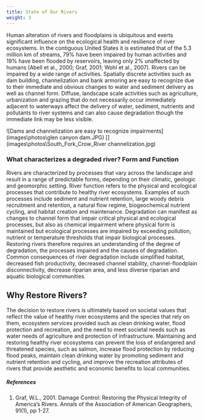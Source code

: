 ```yaml
---
title: State of Our Rivers
weight: 3
---
```


Human alteration of rivers and floodplains is ubiquitous and exerts significant influence on the ecological health and resilience of river ecosystems. In the contiguous United States it is estimated that of the 5.3 million km of streams, 79% have been impaired by human activities and 19% have been flooded by reservoirs, leaving only 2% unaffected by humans (Abell et al., 2000; Graf, 2001; Wohl et al., 2007). Rivers can be impaired by a wide range of activities. Spatially discrete activities such as dam building, channelization and bank armoring are easy to recognize due to their immediate and obvious changes to water and sediment delivery as well as channel form. Diffuse, landscape scale activities such as agriculture, urbanization and grazing that do not necessarily occur immediately adjacent to waterways affect the delivery of water, sediment, nutrients and pollutants to river systems and can also cause degradation though the immediate link may be less visible.

![Dams and channelization are easy to recognize impairments](images\photos\glen canyon dam.JPG) [](images\photos\South_Fork_Crow_River channelization.jpg)
### What characterizes a degraded river? Form and Function ###
Rivers are characterized by processes that vary across the landscape and result in a range of predictable forms, depending on their climatic, geologic and geomorphic setting. River function refers to the physical and ecological processes that contribute to healthy river ecosystems. Examples of such processes include sediment and nutrient retention, large woody debris recruitment and retention, a natural flow regime, biogeochemical nutrient cycling, and habitat creation and maintenance. Degradation can manifest as changes to channel form that impair critical physical and ecological processes, but also as chemical impairment where physical form is maintained but ecological processes are impaired by exceeding pollution, nutrient or temperature thresholds that impair biological processes. Restoring rivers therefore requires an understanding of the degree of degradation, the processes impaired and the causes of degradation. Common consequences of river degradation include simplified habitat, decreased fish productivity, decreased channel stability, channel-floodplain disconnectivity, decrease riparian area, and less diverse riparian and aquatic biological communities.

## Why Restore Rivers? ##
The decision to restore rivers is ultimately based on societal values that reflect the value of healthy river ecosystems and the species that rely on them, ecosystem services provided such as clean drinking water, flood protection and recreation, and the need to meet societal needs such as water needs of agriculture and protection of infrastructure. Maintaining and restoring healthy river ecosystems can prevent the loss of endangered and threatened species, such as salmon, increase flood protection by reducing flood peaks, maintain clean drinking water by promoting sediment and nutrient retention and cycling, and improve the recreation attributes of rivers that provide aesthetic and economic benefits to local communities.

##### References #####
1. Graf, W.L., 2001. Damage Control: Restoring the Physical Integrity of America’s Rivers. Annals of the Association of American Geographers, 91(1), pp 1-27.
